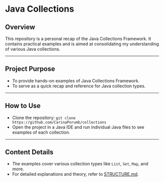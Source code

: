 # Java Collections 

## Overview
This repository is a personal recap of the Java Collections Framework. 
It contains practical examples and is aimed at consolidating my understanding of
various Java collections.

---

## Project Purpose
- To provide hands-on examples of Java Collections Framework.
- To serve as a quick recap and reference for Java collection types.

---

## How to Use
- Clone the repository: `git clone https://github.com/CarinaPorumb/collections`
- Open the project in a Java IDE and run individual Java files to see examples of each collection.

---

## Content Details
- The examples cover various collection types like `List`, `Set`, `Map`, and more.
- For detailed explanations and theory, refer to [STRUCTURE.md](STRUCTURE.md).